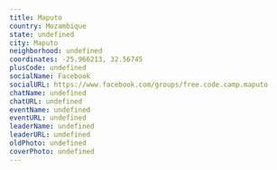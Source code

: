 ```yaml
---
title: Maputo
country: Mozambique
state: undefined
city: Maputo
neighborhood: undefined
coordinates: -25.966213, 32.56745
plusCode: undefined
socialName: Facebook
socialURL: https://www.facebook.com/groups/free.code.camp.maputo
chatName: undefined
chatURL: undefined
eventName: undefined
eventURL: undefined
leaderName: undefined
leaderURL: undefined
oldPhoto: undefined
coverPhoto: undefined
---
```

